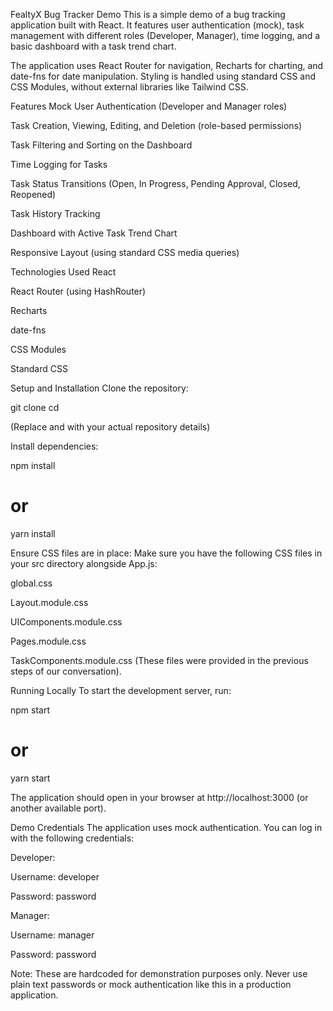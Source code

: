 FealtyX Bug Tracker Demo
This is a simple demo of a bug tracking application built with React. It features user authentication (mock), task management with different roles (Developer, Manager), time logging, and a basic dashboard with a task trend chart.

The application uses React Router for navigation, Recharts for charting, and date-fns for date manipulation. Styling is handled using standard CSS and CSS Modules, without external libraries like Tailwind CSS.

Features
Mock User Authentication (Developer and Manager roles)

Task Creation, Viewing, Editing, and Deletion (role-based permissions)

Task Filtering and Sorting on the Dashboard

Time Logging for Tasks

Task Status Transitions (Open, In Progress, Pending Approval, Closed, Reopened)

Task History Tracking

Dashboard with Active Task Trend Chart

Responsive Layout (using standard CSS media queries)

Technologies Used
React

React Router (using HashRouter)

Recharts

date-fns

CSS Modules

Standard CSS

Setup and Installation
Clone the repository:

git clone <your-github-repo-url>
cd <your-repo-name>

(Replace <your-github-repo-url> and <your-repo-name> with your actual repository details)

Install dependencies:

npm install
# or
yarn install

Ensure CSS files are in place:
Make sure you have the following CSS files in your src directory alongside App.js:

global.css

Layout.module.css

UIComponents.module.css

Pages.module.css

TaskComponents.module.css
(These files were provided in the previous steps of our conversation).

Running Locally
To start the development server, run:

npm start
# or
yarn start

The application should open in your browser at http://localhost:3000 (or another available port).

Demo Credentials
The application uses mock authentication. You can log in with the following credentials:

Developer:

Username: developer

Password: password

Manager:

Username: manager

Password: password

Note: These are hardcoded for demonstration purposes only. Never use plain text passwords or mock authentication like this in a production application.